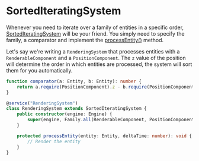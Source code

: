 # SortedIteratingSystem

Whenever you need to iterate over a family of entities in a specific order, [SortedIteratingSystem](../../api/classes/sortediteratingsystem.md) will be your friend. You simply need to specify the family, a comparator and implement the [processEntity()](../../api/classes/sortediteratingsystem.md#processentity) method.

Let's say we're writing a `RenderingSystem` that processes entities with a `RenderableComponent` and a `PositionComponent`. The `z` value of the position will determine the order in which entities are processed, the system will sort them for you automatically.

```typescript
function comparator(a: Entity, b: Entity): number {
	return a.require(PositionComponent).z - b.require(PositionComponent).z;
}

@service("RenderingSystem")
class RenderingSystem extends SortedIteratingSystem {
	public constructor(engine: Engine) {
		super(engine, Family.all(RenderableComponent, PositionComponent).get(), comparator);
	}

	protected processEntity(entity: Entity, deltaTime: number): void {
		// Render the entity
	}
}
```
